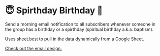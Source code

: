 # 😇 Spirthday Birthday 🎉
Send a morning email notification to all subscribers whenever someone in the group has a birthday or a spirthday (spiritual birthday a.k.a. baptism).

Uses [sheet.best](https://sheet.best/) to pull in the data dynamically from a Google Sheet.

[Check out the email design.](https://www.behance.net/gallery/136171437/Email-Design-for-Spirthday-Birthday-Alert)
